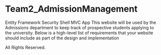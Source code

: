 # Team2_AdmissionManagement
Entity Framework Security Shell MVC App
This website will be used by the Admissions department to keep track of prospective students applying to the university.  Below is a high-level list of requirements that your website should include as part of the design and implementation

All Rights Reserved.
